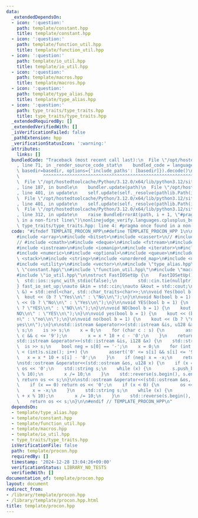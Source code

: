 ```yaml
---
data:
  _extendedDependsOn:
  - icon: ':question:'
    path: template/constant.hpp
    title: template/constant.hpp
  - icon: ':question:'
    path: template/function_util.hpp
    title: template/function_util.hpp
  - icon: ':question:'
    path: template/io_util.hpp
    title: template/io_util.hpp
  - icon: ':question:'
    path: template/macros.hpp
    title: template/macros.hpp
  - icon: ':question:'
    path: template/type_alias.hpp
    title: template/type_alias.hpp
  - icon: ':question:'
    path: type_traits/type_traits.hpp
    title: type_traits/type_traits.hpp
  _extendedRequiredBy: []
  _extendedVerifiedWith: []
  _isVerificationFailed: false
  _pathExtension: hpp
  _verificationStatusIcon: ':warning:'
  attributes:
    links: []
  bundledCode: "Traceback (most recent call last):\n  File \"/opt/hostedtoolcache/Python/3.12.0/x64/lib/python3.12/site-packages/onlinejudge_verify/documentation/build.py\"\
    , line 71, in _render_source_code_stat\n    bundled_code = language.bundle(stat.path,\
    \ basedir=basedir, options={'include_paths': [basedir]}).decode()\n          \
    \         ^^^^^^^^^^^^^^^^^^^^^^^^^^^^^^^^^^^^^^^^^^^^^^^^^^^^^^^^^^^^^^^^^^^^^^^^^^^^^^^^^\n\
    \  File \"/opt/hostedtoolcache/Python/3.12.0/x64/lib/python3.12/site-packages/onlinejudge_verify/languages/cplusplus.py\"\
    , line 187, in bundle\n    bundler.update(path)\n  File \"/opt/hostedtoolcache/Python/3.12.0/x64/lib/python3.12/site-packages/onlinejudge_verify/languages/cplusplus_bundle.py\"\
    , line 401, in update\n    self.update(self._resolve(pathlib.Path(included), included_from=path))\n\
    \  File \"/opt/hostedtoolcache/Python/3.12.0/x64/lib/python3.12/site-packages/onlinejudge_verify/languages/cplusplus_bundle.py\"\
    , line 401, in update\n    self.update(self._resolve(pathlib.Path(included), included_from=path))\n\
    \  File \"/opt/hostedtoolcache/Python/3.12.0/x64/lib/python3.12/site-packages/onlinejudge_verify/languages/cplusplus_bundle.py\"\
    , line 312, in update\n    raise BundleErrorAt(path, i + 1, \"#pragma once found\
    \ in a non-first line\")\nonlinejudge_verify.languages.cplusplus_bundle.BundleErrorAt:\
    \ type_traits/type_traits.hpp: line 4: #pragma once found in a non-first line\n"
  code: "#ifndef TEMPLATE_PROCON_HPP\n#define TEMPLATE_PROCON_HPP 1\n\n#include <algorithm>\n\
    #include <array>\n#include <bitset>\n#include <cassert>\n// #include <chrono>\n\
    // #include <cmath>\n#include <deque>\n#include <fstream>\n#include <functional>\n\
    #include <iostream>\n#include <iomanip>\n#include <iterator>\n#include <map>\n\
    #include <numeric>\n#include <optional>\n#include <queue>\n#include <set>\n#include\
    \ <stack>\n#include <string>\n#include <unordered_map>\n#include <unordered_set>\n\
    #include <utility>\n#include <vector>\n\n#include \"type_alias.hpp\"\n#include\
    \ \"constant.hpp\"\n#include \"function_util.hpp\"\n#include \"macros.hpp\"\n\
    #include \"io_util.hpp\"\n\nstruct FastIOSetUp {\n    FastIOSetUp() {\n      \
    \  std::ios::sync_with_stdio(false);\n        std::cin.tie(nullptr);  \n    }\n\
    } fast_io_set_up;\nauto &kin = std::cin;\nauto &kout = std::cout;\nauto (*kendl)(std::ostream\
    \ &) = std::endl<char, std::char_traits<char>>;\n\nvoid Yes(bool b = 1) {\n  \
    \  kout << (b ? \"Yes\\n\" : \"No\\n\");\n}\n\nvoid No(bool b = 1) {\n    kout\
    \ << (b ? \"No\\n\" : \"Yes\\n\");\n}\n\nvoid YES(bool b = 1) {\n    kout << (b\
    \ ? \"YES\\n\" : \"NO\\n\");\n}\n\nvoid NO(bool b = 1) {\n    kout << (b ? \"\
    NO\\n\" : \"YES\\n\");\n}\n\nvoid yes(bool b = 1) {\n    kout << (b ? \"yes\\\
    n\" : \"no\\n\");\n}\n\nvoid no(bool b = 1) {\n    kout << (b ? \"no\\n\" : \"\
    yes\\n\");\n}\n\nstd::istream &operator>>(std::istream &is, u128 &x) {\n    std::string\
    \ s;\n    is >> s;\n    x = 0;\n    for (char c : s) {\n        assert('0' <=\
    \ c && c <= '9');\n        x = x * 10 + c - '0';\n    }\n    return is;\n}\n\n\
    std::istream &operator>>(std::istream &is, i128 &x) {\n    std::string s;\n  \
    \  is >> s;\n    bool neg = s[0] == '-';\n    x = 0;\n    for (int i = neg; i\
    \ < (int)s.size(); i++) {\n        assert('0' <= s[i] && s[i] <= '9');\n     \
    \   x = x * 10 + s[i] - '0';\n    }\n    if (neg) x = -x;\n    return is;\n}\n\
    \nstd::ostream &operator<<(std::ostream &os, u128 x) {\n    if (x == 0) return\
    \ os << '0';\n    std::string s;\n    while (x) {\n        s.push_back('0' + x\
    \ % 10);\n        x /= 10;\n    }\n    std::reverse(s.begin(), s.end());\n   \
    \ return os << s;\n}\n\nstd::ostream &operator<<(std::ostream &os, i128 x) {\n\
    \    if (x == 0) return os << '0';\n    if (x < 0) {\n        os << '-';\n   \
    \     x = -x;\n    }\n    std::string s;\n    while (x) {\n        s.push_back('0'\
    \ + x % 10);\n        x /= 10;\n    }\n    std::reverse(s.begin(), s.end());\n\
    \    return os << s;\n}\n\n#endif // TEMPLATE_PROCON_HPP\n"
  dependsOn:
  - template/type_alias.hpp
  - template/constant.hpp
  - template/function_util.hpp
  - template/macros.hpp
  - template/io_util.hpp
  - type_traits/type_traits.hpp
  isVerificationFile: false
  path: template/procon.hpp
  requiredBy: []
  timestamp: '2024-12-28 13:04:26+09:00'
  verificationStatus: LIBRARY_NO_TESTS
  verifiedWith: []
documentation_of: template/procon.hpp
layout: document
redirect_from:
- /library/template/procon.hpp
- /library/template/procon.hpp.html
title: template/procon.hpp
---
```

